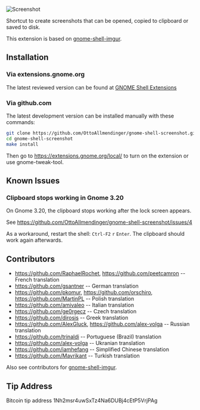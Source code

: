 ![Screenshot](https://raw.githubusercontent.com/OttoAllmendinger/gnome-shell-screenshot/master/data/screenshot.png)

Shortcut to create screenshots that can be opened, copied to clipboard or saved
to disk.

This extension is based on
[gnome-shell-imgur](https://github.com/OttoAllmendinger/gnome-shell-imgur/).

## Installation

### Via extensions.gnome.org

The latest reviewed version can be found at
[GNOME Shell Extensions](https://extensions.gnome.org/extension/1112/screenshot-tool/)

### Via github.com

The latest development version can be installed manually with these commands:

```sh
git clone https://github.com/OttoAllmendinger/gnome-shell-screenshot.git
cd gnome-shell-screenshot
make install
```

Then go to https://extensions.gnome.org/local/ to turn on the extension or use
gnome-tweak-tool.

## Known Issues

### Clipboard stops working in Gnome 3.20

On Gnome 3.20, the clipboard stops working after the lock screen appears.

See https://github.com/OttoAllmendinger/gnome-shell-screenshot/issues/4

As a workaround, restart the shell: `Ctrl-F2` `r` `Enter`. The clipboard
should work again afterwards.

## Contributors

* https://github.com/RaphaelRochet, https://github.com/peetcamron -- French translation
* https://github.com/gsantner -- German translation
* https://github.com/pkomur, https://github.com/orschiro, https://github.com/MartinPL -- Polish translation
* https://github.com/amivaleo -- Italian translation
* https://github.com/ge0rgecz -- Czech translation
* https://github.com/dirosis -- Greek translation
* https://github.com/AlexGluck, https://github.com/alex-volga -- Russian translation
* https://github.com/trinaldi -- Portuguese (Brazil) translation
* https://github.com/alex-volga -- Ukranian translation
* https://github.com/iamhefang -- Simplified Chinese translation
* https://github.com/Mavrikant -- Turkish translation

Also see contributors for
[gnome-shell-imgur](https://github.com/OttoAllmendinger/gnome-shell-imgur/).

## Tip Address

Bitcoin tip address 1Nh2msr4uwSxTz4Na6DUBj4cEtP5VrjPAg

